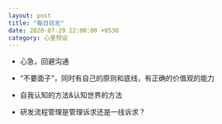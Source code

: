 ```yaml
---
layout: post
title: "每日日志"
date: 2020-07-29 22:00:00 +0530
category: 心里预设
---
```


* 心急，回避沟通

* “不要面子”，同时有自己的原则和底线，有正确的价值观的能力

* 自我认知的方法&认知世界的方法

* 研发流程管理是管理诉求还是一线诉求？